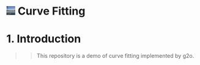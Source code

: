 [<img height="23" src="https://github.com/lh9171338/Outline/blob/master/icon.jpg"/>](https://github.com/lh9171338/Outline) Curve Fitting
===

# 1. Introduction
>>This repository is a demo of curve fitting implemented by g2o.
